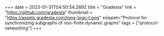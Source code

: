 +++
date = 2023-01-31T04:50:54.289Z
title = "Gradesta"
link = "https://github.com/gradesta"
thumbnail = "https://assets.gradesta.com/long-logo-t.png"
snippet="Protocol for synchronizing subgraphs of non-finite dynamic graphs"
tags = ["protocol-networking"]
+++

